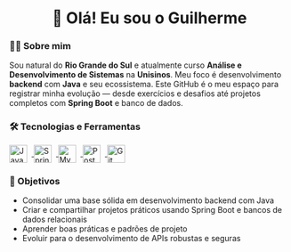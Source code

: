

<h1 align="center">👋 Olá! Eu sou o Guilherme</h1>

###

<h3 align="left">👩‍💻 Sobre mim</h3>

<p align="left">
Sou natural do <b>Rio Grande do Sul</b> e atualmente curso <b>Análise e Desenvolvimento de Sistemas</b> na <b>Unisinos</b>.  
Meu foco é desenvolvimento <b>backend</b> com <b>Java</b> e seu ecossistema.  
Este GitHub é o meu espaço para registrar minha evolução — desde exercícios e desafios até projetos completos com <b>Spring Boot</b> e banco de dados.
</p>

###

<h3 align="left">🛠 Tecnologias e Ferramentas</h3>

<div align="left">
  <a href="https://www.oracle.com/java/" target="_blank" rel="noopener">
    <img src="https://cdn.jsdelivr.net/gh/devicons/devicon/icons/java/java-original.svg" alt="Java" height="32" style="vertical-align:middle; margin-right:8px;" />
  </a>
  <a href="https://spring.io/projects/spring-boot" target="_blank" rel="noopener">
    <img src="https://cdn.jsdelivr.net/gh/devicons/devicon/icons/spring/spring-original.svg" alt="Spring" height="32" style="vertical-align:middle; margin-right:8px;" />
  </a>
  <a href="https://www.mysql.com/" target="_blank" rel="noopener">
    <img src="https://cdn.jsdelivr.net/gh/devicons/devicon/icons/mysql/mysql-original.svg" alt="MySQL" height="32" style="vertical-align:middle; margin-right:8px;" />
  </a>
  <a href="https://www.postgresql.org/" target="_blank" rel="noopener">
    <img src="https://cdn.jsdelivr.net/gh/devicons/devicon/icons/postgresql/postgresql-original.svg" alt="PostgreSQL" height="32" style="vertical-align:middle; margin-right:8px;" />
  </a>
  <a href="https://git-scm.com/" target="_blank" rel="noopener">
    <img src="https://cdn.jsdelivr.net/gh/devicons/devicon/icons/git/git-original.svg" alt="Git" height="32" style="vertical-align:middle; margin-right:8px;" />
  </a>
</div>

###

<h3 align="left">🎯 Objetivos</h3>

- Consolidar uma base sólida em desenvolvimento backend com Java  
- Criar e compartilhar projetos práticos usando Spring Boot e bancos de dados relacionais  
- Aprender boas práticas e padrões de projeto  
- Evoluir para o desenvolvimento de APIs robustas e seguras

###


